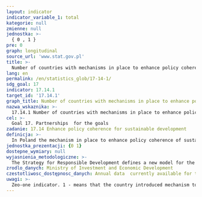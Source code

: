 ```yaml
---
layout: indicator
indicator_variable_1: total
kategorie: null
zmienne: null
jednostka: >-
  { 0 , 1 }
pre: 0
graph: longitudinal
source_url: 'www.stat.gov.pl'
title: >-
  Number of countries with mechanisms in place to enhance policy coherence of sustainable development
lang: en
permalink: /en/statistics_glob/17-14-1/
sdg_goal: 17
indicator: 17.14.1
target_id: '17.14.1'
graph_title: Number of countries with mechanisms in place to enhance policy coherence of sustainable development
nazwa_wskaznika: >-
  17.14.1 Number of countries with mechanisms in place to enhance policy coherence of sustainable development
cel: >-
  Goal 17. Partnerships  for the goals
zadanie: 17.14 Enhance policy coherence for sustainable development
definicja: >-
  In Poland the mechanism in place to enhance policy coherence of sustainable development is implementation of Strategy for Responsible Development, adopted by Government on 14 February 2017.
jednostka_prezentacji: {0 1}
dostepne_wymiary: null
wyjasnienia_metodologiczne: >-
  The Strategy for Responsible Development defines a new model for the development of the country. The document is an update of the National Development Strategy (SRK 2020). The guiding principle of the Strategy is the balanced development of the whole country in four dimensions: economic, social, environmental and territorial. The strategy assumes that all its citizens will benefit from its effects. The document focuses on the knowledge and technology that is being created in Poland, the development and further expansion of Polish companies, the construction of a savings system and the improvement of the quality of institutions and their relations with the public. The importance of inclusion all social groups and all territories in the development processes has also been emphasized. The actions outlined in the Strategy are consistent with the objectives and tasks set out in the UN Agenda 2030. The concept of sustainable and responsible development, which is the basis of the Strategy, is consistent with the UN point of view, i.e. vision of the world free from poverty, where every person has the opportunity to enjoy the development.
zrodlo_danych: Ministry of Investment and Economic Development
czestotliwosc_dostępnosc_danych: Annual data  currently available for the year 2017
uwagi: >-
  Zeo-one indicator. 1 - means that the country introduced mechanism to enhance policy coherence of sustainable.
---
```

